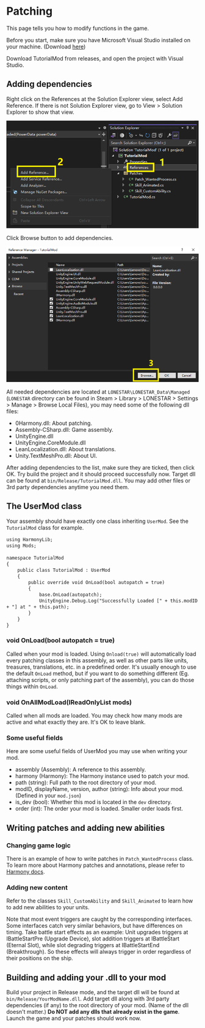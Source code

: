 # Patching

This page tells you how to modify functions in the game.

Before you start, make sure you have Microsoft Visual Studio installed on your machine. (Download [here](https://visualstudio.microsoft.com/downloads/))

Download TutorialMod from releases, and open the project with Visual Studio.

## Adding dependencies

Right click on the References at the Solution Explorer view, select Add Reference. If there is not Solution Explorer view, go to View > Solution Explorer to show that view.

![dependencies.png](../images/dependencies.png)

Click Browse button to add dependencies.

![dependencies2.png](../images/dependencies2.png)

All needed dependencies are located at `LONESTAR\LONESTAR_Data\Managed` (`LONESTAR` directory can be found in Steam > Library > LONESTAR > Settings > Manage > Browse Local Files), you may need some of the following dll files:

- 0Harmony.dll: About patching.
- Assembly-CSharp.dll: Game assembly.
- UnityEngine.dll
- UnityEngine.CoreModule.dll
- LeanLocalization.dll: About translations.
- Unity.TextMeshPro.dll: About UI.

After adding dependencies to the list, make sure they are ticked, then click OK. Try build the project and it should proceed successfully now. Target dll can be found at `bin/Release/TutorialMod.dll`. You may add other files or 3rd party dependencies anytime you need them.

## The UserMod class
Your assembly should have exactly one class inheriting `UserMod`. See the `TutorialMod` class for example.

```
using HarmonyLib;
using Mods;

namespace TutorialMod
{
    public class TutorialMod : UserMod
    {
        public override void OnLoad(bool autopatch = true)
        {
            base.OnLoad(autopatch);
            UnityEngine.Debug.Log("Successfully Loaded [" + this.modID + "] at " + this.path);
        }
    }
}
```

### void OnLoad(bool autopatch = true)

Called when your mod is loaded. Using `Onload(true)` will automatically load every patching classes in this assembly, as well as other parts like units, treasures, translations, etc. in a predefined order. It's usually enough to use the default `OnLoad` method, but if you want to do something different (Eg. attaching scripts, or only patching part of the assembly), you can do those things within `OnLoad`.

### void OnAllModLoad(IReadOnlyList<UserMod> mods)

Called when all mods are loaded. You may check how many mods are active and what exactly they are. It's OK to leave blank.

### Some useful fields

Here are some useful fields of UserMod you may use when writing your mod.

- assembly (Assembly): A reference to this assembly.
- harmony (Harmony): The Harmony instance used to patch your mod.
- path (string): Full path to the root directory of your mod.
- modID, displayName, version, author (string): Info about your mod. (Defined in your `mod.json`)
- is_dev (bool): Whether this mod is located in the `dev` directory.
- order (int): The order your mod is loaded. Smaller order loads first.

## Writing patches and adding new abilities

### Changing game logic

There is an example of how to write patches in `Patch_WantedProcess` class. To learn more about Harmony patches and annotations, please refer to [Harmony docs](https://harmony.pardeike.net/articles/intro.html).

### Adding new content

Refer to the classes `Skill_CustomAbility` and `Skill_Animated` to learn how to add new abilities to your units. 

Note that most event triggers are caught by the corresponding interfaces. Some interfaces catch very similar behaviors, but have differences on timing. Take battle start effects as an example: Unit upgrades triggers at IBattleStartPre (Upgrade Device), slot addition triggers at IBattleStart (Eternal Slot), while slot degrading triggers at IBattleStartEnd (Breakthrough). So these effects will always trigger in order regardless of their positions on the ship.

## Building and adding your .dll to your mod

Build your project in Release mode, and the target dll will be found at `bin/Release/YourModName.dll`. Add target dll along with 3rd party dependencies (if any) to the root directory of your mod. (Name of the dll doesn't matter.) **Do NOT add any dlls that already exist in the game**. Launch the game and your patches should work now.